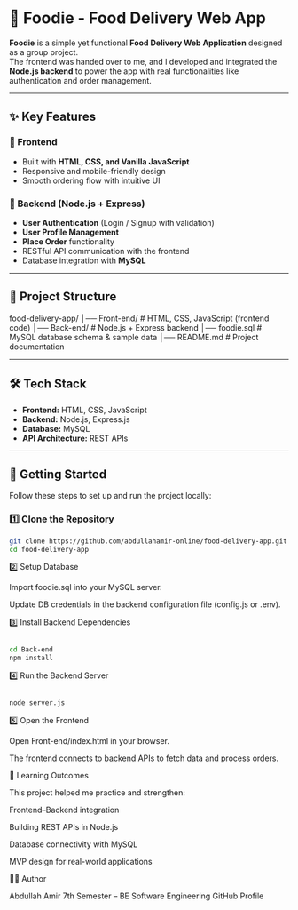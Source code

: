 # 🍔 Foodie - Food Delivery Web App

**Foodie** is a simple yet functional **Food Delivery Web Application** designed as a group project.  
The frontend was handed over to me, and I developed and integrated the **Node.js backend** to power the app with real functionalities like authentication and order management.  

---

## ✨ Key Features

### 🔹 Frontend
- Built with **HTML, CSS, and Vanilla JavaScript**
- Responsive and mobile-friendly design
- Smooth ordering flow with intuitive UI

### 🔹 Backend (Node.js + Express)
- **User Authentication** (Login / Signup with validation)
- **User Profile Management**
- **Place Order** functionality
- RESTful API communication with the frontend
- Database integration with **MySQL**

---

## 📂 Project Structure

food-delivery-app/
│── Front-end/ # HTML, CSS, JavaScript (frontend code)
│── Back-end/ # Node.js + Express backend
│── foodie.sql # MySQL database schema & sample data
│── README.md # Project documentation



---

## 🛠️ Tech Stack
- **Frontend:** HTML, CSS, JavaScript  
- **Backend:** Node.js, Express.js  
- **Database:** MySQL  
- **API Architecture:** REST APIs  

---

## 🚀 Getting Started

Follow these steps to set up and run the project locally:

### 1️⃣ Clone the Repository
```bash
git clone https://github.com/abdullahamir-online/food-delivery-app.git
cd food-delivery-app

```

2️⃣ Setup Database

Import foodie.sql into your MySQL server.

Update DB credentials in the backend configuration file (config.js or .env).


3️⃣ Install Backend Dependencies

```bash

cd Back-end
npm install

```

4️⃣ Run the Backend Server

```bash

node server.js

```

5️⃣ Open the Frontend

Open Front-end/index.html in your browser.

The frontend connects to backend APIs to fetch data and process orders.


🎯 Learning Outcomes

This project helped me practice and strengthen:

Frontend–Backend integration

Building REST APIs in Node.js

Database connectivity with MySQL

MVP design for real-world applications




👨‍💻 Author

Abdullah Amir
7th Semester – BE Software Engineering
GitHub Profile




 

